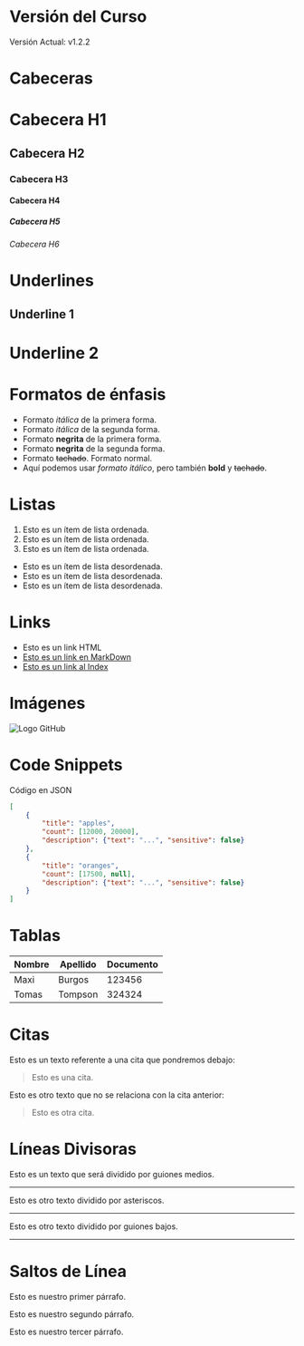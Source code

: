 # Versión del Curso
Versión Actual: v1.2.2

# Cabeceras
# Cabecera H1
## Cabecera H2
### Cabecera H3
#### Cabecera H4
##### Cabecera H5
###### Cabecera H6

# Underlines
Underline 1
-----------

Underline 2
===========

# Formatos de énfasis
- Formato *itálica* de la primera forma.
- Formato _itálica_ de la segunda forma.
- Formato **negrita** de la primera forma.
- Formato __negrita__ de la segunda forma.
- Formato ~~tachado~~. Formato normal.
- Aquí podemos usar *formato itálico*, pero también **bold**
y ~~tachado~~.

# Listas
1. Esto es un ítem de lista ordenada.
2. Esto es un ítem de lista ordenada.
3. Esto es un ítem de lista ordenada.
- Esto es un ítem de lista desordenada.
- Esto es un ítem de lista desordenada.
- Esto es un ítem de lista desordenada.

# Links
- <a href:="http://www.google.com">Esto es un link HTML</a>
- [Esto es un link en MarkDown](http://www.google.com)
- [Esto es un link al Index](index.html)

# Imágenes
![Logo GitHub](https://cdn-icons-png.flaticon.com/512/25/25231.png)

# Code Snippets
Código en JSON
```JSON
[
    {
        "title": "apples",
        "count": [12000, 20000],
        "description": {"text": "...", "sensitive": false}
    },
    {
        "title": "oranges",
        "count": [17500, null],
        "description": {"text": "...", "sensitive": false}
    }
]
```
# Tablas
| Nombre | Apellido | Documento |
| ------ | -------- | --------- |
| Maxi | Burgos | 123456 |
| Tomas | Tompson | 324324 |

# Citas
Esto es un texto referente a una cita que pondremos debajo:
> Esto es una cita.

Esto es otro texto que no se relaciona con la cita anterior:
> Esto es otra cita.

# Líneas Divisoras
Esto es un texto que será dividido por guiones medios.

---
Esto es otro texto dividido por asteriscos.

***

Esto es otro texto dividido por guiones bajos.

___
# Saltos de Línea
Esto es nuestro primer párrafo.

Esto es nuestro segundo párrafo.

Esto es nuestro tercer párrafo.
